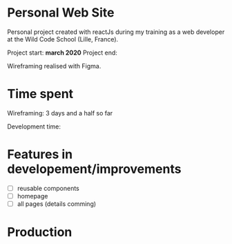# Personal Web Site

Personal project created with reactJs during my training as a web developer at the Wild Code School (Lille, France).

Project start: **march 2020**
Project end:

Wireframing realised with Figma.

# Time spent

Wireframing: 3 days and a half so far

Development time:

# Features in developement/improvements

- [ ] reusable components
- [ ] homepage
- [ ] all pages (details comming)

# Production

